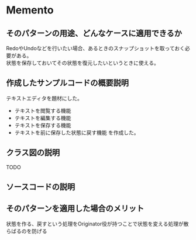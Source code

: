 # Memento

## そのパターンの用途、どんなケースに適用できるか
RedoやUndoなどを行いたい場合、あるときのスナップショットを取っておく必要がある。  
状態を保存しておいてその状態を復元したいというときに使える。  

## 作成したサンプルコードの概要説明
テキストエディタを題材にした。
- テキストを閲覧する機能
- テキストを編集する機能
- テキストを保存する機能
- テキストを前に保存した状態に戻す機能
を作成した。

## クラス図の説明
TODO

## ソースコードの説明

## そのパターンを適用した場合のメリット
状態を作る、戻すという処理をOriginator役が持つことで状態を変える処理が散らばるのを防げる  
